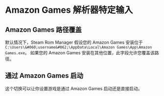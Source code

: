# Amazon Games 解析器特定输入

## Amazon Games 路径覆盖
默认情况下，Steam Rom Manager 假设您的 Amazon Games 安装位于 `C:\Users\&#060;username&#062;\AppData\Local\Amazon Games\App\Amazon Games.exe`。 如果您的 Amazon Games 安装在其他位置，此字段允许您覆盖该路径。

## 通过 Amazon Games 启动

这个切换可以让你设置游戏是通过 Amazon Games 启动还是直接启动。
